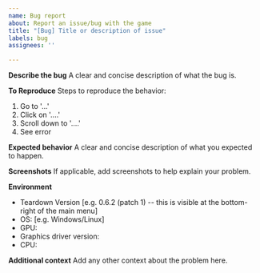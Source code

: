 ```yaml
---
name: Bug report
about: Report an issue/bug with the game
title: "[Bug] Title or description of issue"
labels: bug
assignees: ''

---
```


**Describe the bug**
A clear and concise description of what the bug is.

**To Reproduce**
Steps to reproduce the behavior:
1. Go to '...'
2. Click on '....'
3. Scroll down to '....'
4. See error

**Expected behavior**
A clear and concise description of what you expected to happen.

**Screenshots**
If applicable, add screenshots to help explain your problem.

**Environment**
 - Teardown Version [e.g. 0.6.2 (patch 1) -- this is visible at the bottom-right of the main menu]
 - OS: [e.g. Windows/Linux]
 - GPU: 
 - Graphics driver version:
 - CPU:

**Additional context**
Add any other context about the problem here.
